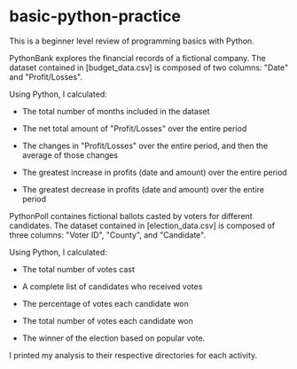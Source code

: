# basic-python-practice
This is a beginner level review of programming basics with Python.

PythonBank explores the financial records of a fictional company. The dataset contained in [budget_data.csv] is composed of two columns: "Date" and "Profit/Losses".

Using Python, I calculated:

* The total number of months included in the dataset

* The net total amount of "Profit/Losses" over the entire period

* The changes in "Profit/Losses" over the entire period, and then the average of those changes

* The greatest increase in profits (date and amount) over the entire period

* The greatest decrease in profits (date and amount) over the entire period

PythonPoll containes fictional ballots casted by voters for different candidates. The dataset contained in [election_data.csv] is composed of three columns: "Voter ID", "County", and "Candidate". 

Using Python, I calculated:

* The total number of votes cast

* A complete list of candidates who received votes

* The percentage of votes each candidate won

* The total number of votes each candidate won

* The winner of the election based on popular vote.

I printed my analysis to their respective directories for each activity.